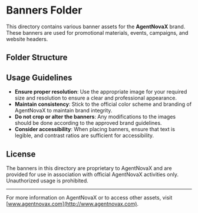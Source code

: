 # Banners Folder

This directory contains various banner assets for the **AgentNovaX** brand. These banners are used for promotional materials, events, campaigns, and website headers.

## Folder Structure

## Usage Guidelines

- **Ensure proper resolution**: Use the appropriate image for your required size and resolution to ensure a clear and professional appearance.
- **Maintain consistency**: Stick to the official color scheme and branding of AgentNovaX to maintain brand integrity.
- **Do not crop or alter the banners**: Any modifications to the images should be done according to the approved brand guidelines.
- **Consider accessibility**: When placing banners, ensure that text is legible, and contrast ratios are sufficient for accessibility.

## License

The banners in this directory are proprietary to AgentNovaX and are provided for use in association with official AgentNovaX activities only. Unauthorized usage is prohibited.

---

For more information on AgentNovaX or to access other assets, visit [www.agentnovax.com](http://www.agentnovax.com).
